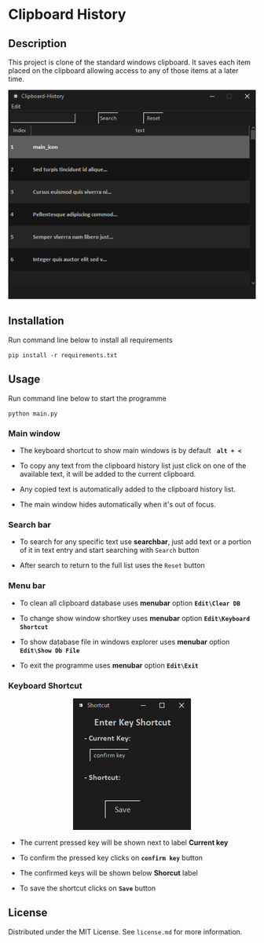 # Clipboard History

## Description
This project is clone of the standard windows clipboard. It saves each item placed on the clipboard allowing access to any of those items at a later time.

<p align="center">
  <img src="./assets/images/image1.png "/>
</p>

## Installation

Run command line below to install all requirements
```console
pip install -r requirements.txt
```  

## Usage

Run command line below to start the programme
```console
python main.py
```

### Main window

- The keyboard shortcut to show main windows is by default &nbsp; **`alt + <`**

- To copy any text from the clipboard history list just click on one of the available text, it will be added to the current clipboard.

- Any copied text is automatically added to the clipboard history list.

- The main window hides automatically when it's out of focus.

### Search bar 

- To search for any specific text use **searchbar**, just add text or a portion of it in text entry and start searching with `Search` button

- After search to return to the full list uses the `Reset` button

### Menu bar
- To clean all clipboard database uses **menubar** option **`Edit\Clear DB`**

- To change show window shortkey uses **menubar** option **`Edit\Keyboard Shortcut`**
  
- To show database file in windows explorer uses **menubar** option **`Edit\Show Db File`**
  
- To exit the programme uses **menubar** option **`Edit\Exit`**

### Keyboard Shortcut

<p align="center">
  <img src="./assets/images/image2.png "/>
</p>

- The current pressed key will be shown next to label **Current key**

- To confirm the pressed key clicks on **`confirm key`** button
  
- The confirmed keys will be shown below **Shorcut** label

- To save the shortcut clicks on **`Save`** button
  
## License

Distributed under the MIT License. See `license.md` for more information.